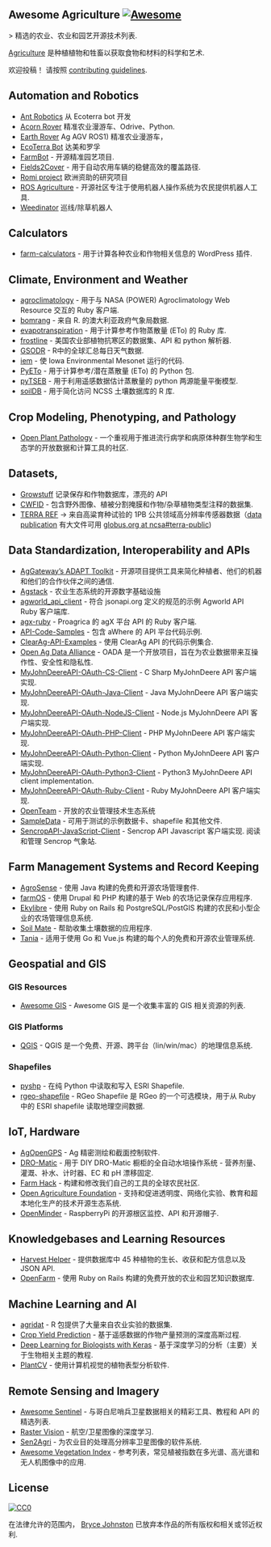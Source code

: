 <div class="github-widget" data-repo="brycejohnston/awesome-agriculture"></div>

## Awesome Agriculture [![Awesome](https://awesome.re/badge.svg)](https://awesome.re)

&gt; 精选的农业、农业和园艺开源技术列表.

[Agriculture](https://en.wikipedia.org/wiki/Agriculture) 是种植植物和牲畜以获取食物和材料的科学和艺术.

欢迎投稿！ 请按照 [contributing guidelines](https://github.com/beaorn/awesome-agriculture/blob/master/contributing.md).



## Automation and Robotics

- [Ant Robotics](https://antrobotics.de/) 从 Ecoterra bot 开发
- [Acorn Rover](https://github.com/Twisted-Fields) 精准农业漫游车、Odrive、Python.
- [Earth Rover](https://github.com/earthrover) Ag AGV ROS1) 精准农业漫游车， 
- [EcoTerra Bot](https://ecoterrabot.com/) 达美和罗孚
- [FarmBot](https://github.com/farmbot) - 开源精准园艺项目.
- [Fields2Cover](https://github.com/Fields2Cover/Fields2Cover) - 用于自动农用车辆的稳健高效的覆盖路径.
- [Romi project](https://media.romi-project.eu/documents/index.html) 欧洲资助的研究项目 
- [ROS Agriculture](http://rosagriculture.org/) - 开源社区专注于使用机器人操作系统为农民提供机器人工具. 
- [Weedinator](https://hackaday.io/project/53896-weedinator-2019) 巡线/除草机器人

## Calculators

- [farm-calculators](https://github.com/brycejohnston/farm-calculators) - 用于计算各种农业和作物相关信息的 WordPress 插件.

## Climate, Environment and Weather

- [agroclimatology](https://github.com/brycejohnston/agroclimatology) - 用于与 NASA (POWER) Agroclimatology Web Resource 交互的 Ruby 客户端.
- [bomrang](https://github.com/ropensci/bomrang) - 来自 R. 的澳大利亚政府气象局数据.
- [evapotranspiration](https://github.com/brycejohnston/evapotranspiration) - 用于计算参考作物蒸散量 (ETo) 的 Ruby 库.
- [frostline](https://github.com/waldoj/frostline) - 美国农业部植物抗寒区的数据集、API 和 python 解析器.
- [GSODR](https://github.com/ropensci/GSODR) - R中的全球汇总每日天气数据.
- [iem](https://github.com/akrherz/iem) - 使 Iowa Environmental Mesonet 运行的代码.
- [PyETo](https://github.com/woodcrafty/PyETo) - 用于计算参考/潜在蒸散量 (ETo) 的 Python 包.
- [pyTSEB](https://github.com/hectornieto/pyTSEB) - 用于利用遥感数据估计蒸散量的 python 两源能量平衡模型.
- [soilDB](https://github.com/ncss-tech/soilDB) - 用于简化访问 NCSS 土壤数据库的 R 库.

## Crop Modeling, Phenotyping, and Pathology

- [Open Plant Pathology](https://www.openplantpathology.org/) - 一个重视用于推进流行病学和病原体种群生物学和生态学的开放数据和计算工具的社区.

## Datasets, 
- [Growstuff](https://www.growstuff.org/crops) 记录保存和作物数据库，漂亮的 API
- [CWFID](https://github.com/cwfid/dataset) - 包含野外图像、植被分割掩膜和作物/杂草植物类型注释的数据集.
- [TERRA REF](https://terraref.org) -&gt; 来自高粱育种试验的 1PB 公共领域高分辨率传感器数据（[data publication](https://doi.org/10.5061/dryad.4b8gtht99) 有大文件可用 [globus.org at ncsa#terra-public](https://app.globus.org/file-manager?origin_id=e8feaff4-96cd-11ea-bf90-0e6cccbb0103&origin_path=%2F))

## Data Standardization, Interoperability and APIs

- [AgGateway’s ADAPT Toolkit](https://adaptframework.org) - 开源项目提供工具来简化种植者、他们的机器和他们的合作伙伴之间的通信.
- [Agstack](https://agstack.org) - 农业生态系统的开源数字基础设施
- [agworld_api_client](https://github.com/agworld/agworld_api_client) - 符合 jsonapi.org 定义的规范的示例 Agworld API Ruby 客户端库.
- [agx-ruby](https://github.com/brycejohnston/agx-ruby) - Proagrica 的 agX 平台 API 的 Ruby 客户端.
- [API-Code-Samples](https://github.com/aWhereAPI/API-Code-Samples) - 包含 aWhere 的 API 平台代码示例.
- [ClearAg-API-Examples](https://github.com/IterisClearAg/ClearAg-API-Examples) - 使用 ClearAg API 的代码示例集合.
- [Open Ag Data Alliance](https://github.com/oada) - OADA 是一个开放项目，旨在为农业数据带来互操作性、安全性和隐私性.
- [MyJohnDeereAPI-OAuth-CS-Client](https://github.com/JohnDeere/MyJohnDeereAPI-OAuth-CS-Client) - C Sharp MyJohnDeere API 客户端实现.
- [MyJohnDeereAPI-OAuth-Java-Client](https://github.com/JohnDeere/MyJohnDeereAPI-OAuth-Java-Client) - Java MyJohnDeere API 客户端实现.
- [MyJohnDeereAPI-OAuth-NodeJS-Client](https://github.com/JohnDeere/MyJohnDeereAPI-OAuth-NodeJS-Client) - Node.js MyJohnDeere API 客户端实现.
- [MyJohnDeereAPI-OAuth-PHP-Client](https://github.com/JohnDeere/MyJohnDeereAPI-OAuth-PHP-Client) - PHP MyJohnDeere API 客户端实现.
- [MyJohnDeereAPI-OAuth-Python-Client](https://github.com/JohnDeere/MyJohnDeereAPI-OAuth-Python-Client) - Python MyJohnDeere API 客户端实现.
- [MyJohnDeereAPI-OAuth-Python3-Client](https://github.com/JohnDeere/MyJohnDeereAPI-OAuth-Python3-Client) - Python3 MyJohnDeere API client implementation.
- [MyJohnDeereAPI-OAuth-Ruby-Client](https://github.com/JohnDeere/MyJohnDeereAPI-OAuth-Ruby-Client) - Ruby MyJohnDeere API 客户端实现.
- [OpenTeam](https://openteam.community/) - 开放的农业管理技术生态系统
- [SampleData](https://github.com/JohnDeere/SampleData) - 可用于测试的示例数据卡、shapefile 和其他文件.
- [SencropAPI-JavaScript-Client](https://github.com/sencrop/sencrop-js-api-client)  - Sencrop API Javascript 客户端实现. 阅读和管理 Sencrop 气象站.

## Farm Management Systems and Record Keeping

- [AgroSense](https://bitbucket.org/corizon/agrosense) - 使用 Java 构建的免费和开源农场管理套件.
- [farmOS](https://github.com/farmOS/farmOS) - 使用 Drupal 和 PHP 构建的基于 Web 的农场记录保存应用程序.
- [Ekylibre](https://github.com/ekylibre/ekylibre) - 使用 Ruby on Rails 和 PostgreSQL/PostGIS 构建的农民和小型企业的农场管理信息系统.
- [Soil Mate](https://github.com/Open-Source-Agriculture/soil_mate) - 帮助收集土壤数据的应用程序.
- [Tania](https://github.com/Tanibox/tania-core) - 适用于使用 Go 和 Vue.js 构建的每个人的免费和开源农业管理系统.

## Geospatial and GIS

### GIS Resources

- [Awesome GIS](https://github.com/sshuair/awesome-gis) - Awesome GIS 是一个收集丰富的 GIS 相关资源的列表.

### GIS Platforms

- [QGIS](https://qgis.org) - QGIS 是一个免费、开源、跨平台（lin/win/mac）的地理信息系统.

### Shapefiles

- [pyshp](https://github.com/GeospatialPython/pyshp) - 在纯 Python 中读取和写入 ESRI Shapefile.
- [rgeo-shapefile](https://github.com/rgeo/rgeo-shapefile) - RGeo Shapefile 是 RGeo 的一个可选模块，用于从 Ruby 中的 ESRI shapefile 读取地理空间数据.

## IoT, Hardware

- [AgOpenGPS](https://github.com/farmerbriantee/AgOpenGPS) - Ag 精密测绘和截面控制软件.
- [DRO-Matic](https://github.com/drolsen/DRO-Matic) - 用于 DIY DRO-Matic 橱柜的全自动水培操作系统 - 营养剂量、灌溉、补水、计时器、EC 和 pH 漂移固定.
- [Farm Hack](https://farmhack.org/tools) - 构建和修改我们自己的工具的全球农民社区.
- [Open Agriculture Foundation](https://github.com/OpenAgricultureFoundation) - 支持和促进透明度、网络化实验、教育和超本地化生产的技术开源生态系统.
- [OpenMinder](https://github.com/autogrow/openminder) - RaspberryPi 的开源根区监控、API 和开源帽子.

## Knowledgebases and Learning Resources

- [Harvest Helper](https://github.com/damwhit/harvest_helper) - 提供数据库中 45 种植物的生长、收获和配方信息以及 JSON API.
- [OpenFarm](https://github.com/openfarmcc/OpenFarm) - 使用 Ruby on Rails 构建的免费开放的农业和园艺知识数据库.

## Machine Learning and AI
- [agridat](https://github.com/kwstat/agridat) - R 包提供了大量来自农业实验的数据集.
- [Crop Yield Prediction](https://github.com/JiaxuanYou/crop_yield_prediction) - 基于遥感数据的作物产量预测的深度高斯过程.
- [Deep Learning for Biologists with Keras](https://github.com/totti0223/deep_learning_for_biologists_with_keras) - 基于深度学习的分析（主要）关于生物相关主题的教程.
- [PlantCV](https://github.com/danforthcenter/plantcv) - 使用计算机视觉的植物表型分析软件.

## Remote Sensing and Imagery

- [Awesome Sentinel](https://github.com/Fernerkundung/awesome-sentinel) - 与哥白尼哨兵卫星数据相关的精彩工具、教程和 API 的精选列表.
- [Raster Vision](https://github.com/azavea/raster-vision) - 航空/卫星图像的深度学习.
- [Sen2Agri](https://github.com/Sen2Agri/Sen2Agri-System) - 为农业目的处理高分辨率卫星图像的软件系统.
- [Awesome Vegetation Index](https://github.com/px39n/Awesome-Vegetation-Index) - 参考列表，常见植被指数在多光谱、高光谱和无人机图像中的应用.

## License

[![CC0](http://mirrors.creativecommons.org/presskit/buttons/88x31/svg/cc-zero.svg)](https://creativecommons.org/publicdomain/zero/1.0/)

在法律允许的范围内， [Bryce Johnston](https://github.com/brycejohnston) 已放弃本作品的所有版权和相关或邻近权利.
